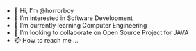 - 👋 Hi, I’m @horrorboy
- 👀 I’m interested in Software Development
- 🌱 I’m currently learning Computer Engineering
- 💞️ I’m looking to collaborate on Open Source Project for JAVA
- 📫 How to reach me ...

<!---
horrorboy/horrorboy is a ✨ special ✨ repository because its `README.md` (this file) appears on your GitHub profile.
You can click the Preview link to take a look at your changes.
--->
